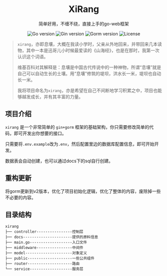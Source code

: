 <h1 align="center">XiRang</h1>

<div align="center">
简单好用，不缠不绕，直接上手的go-web框架
<p align="center">
<img src="https://img.shields.io/github/go-mod/go-version/eryajf/xirang" alt="Go version"/>
<img src="https://img.shields.io/badge/Gin-1.6.3-brightgreen" alt="Gin version"/>
<img src="https://img.shields.io/badge/Gorm-1.22.3-brightgreen" alt="Gorm version"/>
<img src="https://img.shields.io/github/license/eryajf/xirang" alt="License"/>
</p>
</div>


>`xirang`，亦即息壤，大概在我读小学时，父亲从外地回来，并带回来几本读物，其中一本是迅哥儿小时候最爱读的《山海经》，也是在那时，我第一次认识这个词语。
>
>维基百科对其解释是：息壤是中国古代传说中的一种神物，所谓“息壤”就是自己可以自动生长的土壤。用“息壤”修筑的堤坝，洪水长一米，堤坝也自动长一米。
>
>我将项目命名为`xirang`，亦是希望在自己不间断地学习积累之中，项目也能够越发成长，并有其丰富的力量。

## 项目介绍

`xirang` 是一个非常简单的 `gin+gorm` 框架的基础架构，你只需要修改简单的代码，即可开发出你想要的接口。

只需要将`.env.example`改为`.env`，然后配置里边的数据库配置信息，即可开始开发。

数据表会自动创建，也可以通过docs下的sql自行创建。

## 重构更新

将gorm更新到v2版本，优化了项目初始化逻辑，优化了整体的内容，废除掉一些不必要的内容。

## 目录结构

```
xirang
├── controller----------------控制层
├── docs----------------------提供的原料信息
├── main.go-------------------入口文件
├── middleware----------------中间件
├── model---------------------对象定义
├── public--------------------一些公共组件
├── router--------------------路由
└── service-------------------服务层
```